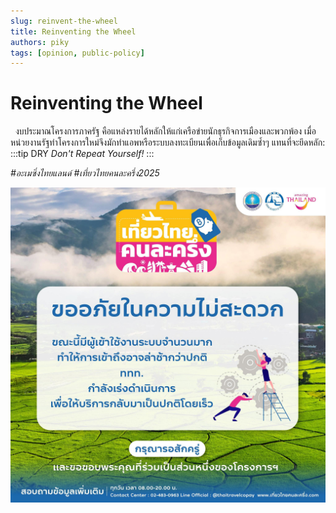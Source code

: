 ```yaml
---
slug: reinvent-the-wheel
title: Reinventing the Wheel
authors: piky
tags: [opinion, public-policy]
---
```

# Reinventing the Wheel
&nbsp;&nbsp;งบประมาณโครงการภาครัฐ คือแหล่งรายได้หลักให้แก่เครือข่ายนักธุรกิจการเมืองและพวกพ้อง เมื่อ หน่วยงานรัฐทำโครงการใหม่จึงมักทำแอพหรือระบบลงทะเบียนเพื่อเก็บข้อมูลเดิมซ้ำๆ แทนที่จะยึดหลัก:
:::tip DRY
_Don't Repeat Yourself!_
:::

_#อะเมซิ่งไทยแลนด์_
_#เที่ยวไทยคนละครึ่ง2025_
<!-- truncate -->
![Amazing Thailand](./tat.jpeg)